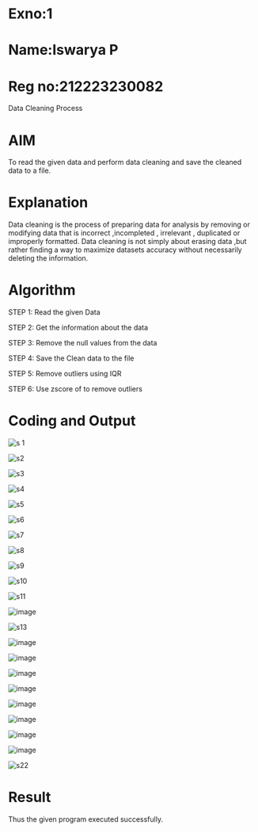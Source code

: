 # Exno:1
# Name:Iswarya P
# Reg no:212223230082
Data Cleaning Process

# AIM
To read the given data and perform data cleaning and save the cleaned data to a file.

# Explanation
Data cleaning is the process of preparing data for analysis by removing or modifying data that is incorrect ,incompleted , irrelevant , duplicated or improperly formatted. Data cleaning is not simply about erasing data ,but rather finding a way to maximize datasets accuracy without necessarily deleting the information.

# Algorithm
STEP 1: Read the given Data

STEP 2: Get the information about the data

STEP 3: Remove the null values from the data

STEP 4: Save the Clean data to the file

STEP 5: Remove outliers using IQR

STEP 6: Use zscore of to remove outliers

# Coding and Output
![s 1](https://github.com/Iswarya0580/exno1/assets/149989171/5f298ee2-b6c5-4080-aacb-0ebea0781415)

![s2](https://github.com/Iswarya0580/exno1/assets/149989171/03f344f7-a60b-46ee-9123-f9d939a80101)

![s3](https://github.com/Iswarya0580/exno1/assets/149989171/5f67e7b3-73dd-4485-b202-94ce6a37c8f1)

![s4](https://github.com/Iswarya0580/exno1/assets/149989171/e567620b-9a95-4505-9401-f96388621e96)

![s5](https://github.com/Iswarya0580/exno1/assets/149989171/11538302-c77e-4af3-9193-3b029ad300df)

![s6](https://github.com/Iswarya0580/exno1/assets/149989171/ab79d662-2ab0-4da1-bd4b-bd70d5511588)

![s7](https://github.com/Iswarya0580/exno1/assets/149989171/5ac8cfee-4bc6-4db9-8724-923544f024b6)

![s8](https://github.com/Iswarya0580/exno1/assets/149989171/04b99ce6-d21a-4e81-8d1d-866284f17b73)

![s9](https://github.com/Iswarya0580/exno1/assets/149989171/fbf4fc71-a00b-4f01-89cc-a66e8922423e)

![s10](https://github.com/Iswarya0580/exno1/assets/149989171/1c554905-72bd-4687-81f1-fcc94834a95f)

![s11](https://github.com/Iswarya0580/exno1/assets/149989171/6b04f69b-546a-4cc6-9e5f-581b47526927)

![image](https://github.com/Iswarya0580/exno1/assets/149989171/968bb8cc-cdd1-4b78-b0da-fb3fe3b03649)

![s13](https://github.com/Iswarya0580/exno1/assets/149989171/c16dab5c-f192-443c-8d2c-132d7630a1c4)

![image](https://github.com/Iswarya0580/exno1/assets/149989171/5045e3b4-fd20-44bd-83ee-694bb98fb77a)

![image](https://github.com/Iswarya0580/exno1/assets/149989171/323a15f4-e669-4341-a034-4c3cad916a23)

![image](https://github.com/Iswarya0580/exno1/assets/149989171/6a42ea45-4398-4801-9f55-19f136c702fb)

![image](https://github.com/Iswarya0580/exno1/assets/149989171/04ac49b9-953a-47dc-992b-ed0e6b01d627)

![image](https://github.com/Iswarya0580/exno1/assets/149989171/16ab7a25-0926-43af-831d-482c59d1277a)

![image](https://github.com/Iswarya0580/exno1/assets/149989171/b0e45b1c-b577-4f86-b3f7-9333e4591f5d)

![image](https://github.com/Iswarya0580/exno1/assets/149989171/0c9957c4-a176-42dd-b88d-968623038d2c)

![image](https://github.com/Iswarya0580/exno1/assets/149989171/91f9d5b9-518e-4b14-9710-87f03e699131)

![s22](https://github.com/Iswarya0580/exno1/assets/149989171/eb28f29d-f806-4080-9a01-6e086d65f137)

# Result
Thus the given program executed successfully.
